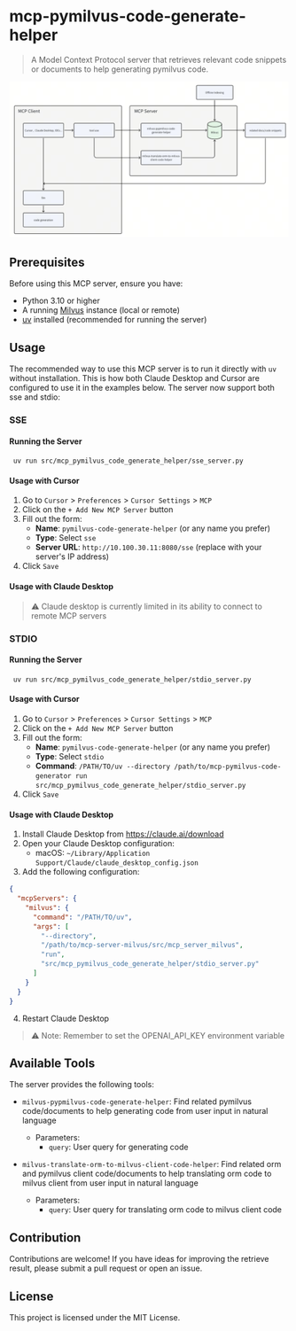 # mcp-pymilvus-code-generate-helper
> A Model Context Protocol server that retrieves relevant code snippets or documents to help generating pymilvus code.

![Architecture](./assets/pic/pymilvus-code-generate-helper-arch.png)

## Prerequisites

Before using this MCP server, ensure you have:

- Python 3.10 or higher
- A running [Milvus](https://milvus.io/) instance (local or remote)
- [uv](https://github.com/astral-sh/uv) installed (recommended for running the server)

## Usage

The recommended way to use this MCP server is to run it directly with `uv` without installation. This is how both Claude Desktop and Cursor are configured to use it in the examples below. The server now support both sse and stdio:

### SSE
#### Running the Server
```shell
 uv run src/mcp_pymilvus_code_generate_helper/sse_server.py
```
#### Usage with Cursor
1. Go to `Cursor` > `Preferences` > `Cursor Settings` > `MCP`
2. Click on the `+ Add New MCP Server` button
3. Fill out the form:
   - **Name**: `pymilvus-code-generate-helper` (or any name you prefer)
   - **Type**: Select `sse`
   - **Server URL**: `http://10.100.30.11:8080/sse` (replace with your server's IP address)
4. Click `Save`
#### Usage with Claude Desktop
> ⚠️ Claude desktop is currently limited in its ability to connect to remote MCP servers

### STDIO
#### Running the Server
```shell
 uv run src/mcp_pymilvus_code_generate_helper/stdio_server.py
```
#### Usage with Cursor
1. Go to `Cursor` > `Preferences` > `Cursor Settings` > `MCP`
2. Click on the `+ Add New MCP Server` button
3. Fill out the form:
   - **Name**: `pymilvus-code-generate-helper` (or any name you prefer)
   - **Type**: Select `stdio`
   - **Command**: `/PATH/TO/uv --directory /path/to/mcp-pymilvus-code-generator run src/mcp_pymilvus_code_generate_helper/stdio_server.py`
4. Click `Save`
#### Usage with Claude Desktop
1. Install Claude Desktop from https://claude.ai/download
2. Open your Claude Desktop configuration:
   - macOS: `~/Library/Application Support/Claude/claude_desktop_config.json`
3. Add the following configuration:
```json
{
  "mcpServers": {
    "milvus": {
      "command": "/PATH/TO/uv",
      "args": [
        "--directory",
        "/path/to/mcp-server-milvus/src/mcp_server_milvus",
        "run",
        "src/mcp_pymilvus_code_generate_helper/stdio_server.py"
      ]
    }
  }
}
```
4. Restart Claude Desktop
> ⚠️ Note: Remember to set the OPENAI_API_KEY environment variable

## Available Tools

The server provides the following tools:

- `milvus-pypmilvus-code-generate-helper`: Find related pymilvus code/documents to help generating code from user input in natural language
  - Parameters:
    - `query`: User query for generating code

- `milvus-translate-orm-to-milvus-client-code-helper`: Find related orm and pymilvus client code/documents to help translating orm code to milvus client from user input in natural language
  - Parameters:
    - `query`: User query for translating orm code to milvus client code


## Contribution
Contributions are welcome! If you have ideas for improving the retrieve result, please submit a pull request or open an issue.

## License
This project is licensed under the MIT License.